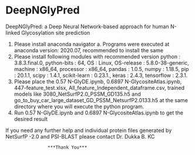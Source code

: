 # DeepNGlyPred
DeepNGlyPred: a Deep Neural Network-based approach for human N-linked Glycosylation site prediction 
1. Please install anaconda navigator 
      a. Programs were executed at anaconda version: 2020.07, recommended to install the same 
2. Please install following modules with recommended version 
      python              : 3.8.3.final.0,
      python-bits         : 64,
      OS                  : Linux,
      OS-release          : 5.8.0-38-generic,
      machine             : x86_64,
      processor           : x86_64,
      pandas              : 1.0.5,
      numpy               : 1.18.5,
      pip                 : 20.1.1,
      scipy               : 1.4.1,
      scikit-learn        : 0.23.1.,
      keras               : 2.4.3,
      tensorflow          : 2.3.1.
3. Please place the 0.57 N-GlyDE.ipynb, 0.6897 N-GlycositeAtlas.ipynb, 447-feature_test.xlsx, 
   All_feature_Independent_dataframe.csv, trained models like 3080_NetSurfP2.0_PSSM_GD135.h5 and
   go_to_buy_car_large_dataset_GD_PSSM_NetsurfP2.0133.h5 at the same directory where you will 
   execute the python program.
4. Run 0.57 N-GlyDE.ipynb and 0.6897 N-GlycositeAtlas.ipynb to get the desired result


If you need any further help and individual protein files generated by NetSurfP -2.0 and PSI-BLAST please contact Dr. Dukka B. KC

                    ***Thank You***
                    
